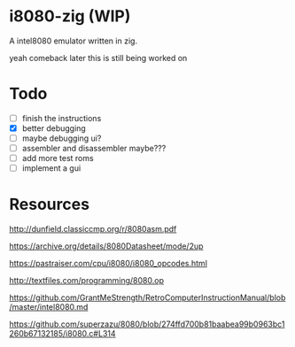 # i8080-zig (WIP)
A intel8080 emulator written in zig.

yeah comeback later this is still being worked on

# Todo
- [ ] finish the instructions
- [x] better debugging
- [ ] maybe debugging ui?
- [ ] assembler and disassembler maybe???
- [ ] add more test roms
- [ ] implement a gui

# Resources
http://dunfield.classiccmp.org/r/8080asm.pdf

https://archive.org/details/8080Datasheet/mode/2up

https://pastraiser.com/cpu/i8080/i8080_opcodes.html

http://textfiles.com/programming/8080.op

https://github.com/GrantMeStrength/RetroComputerInstructionManual/blob/master/intel8080.md

https://github.com/superzazu/8080/blob/274ffd700b81baabea99b0963bc1260b67132185/i8080.c#L314
